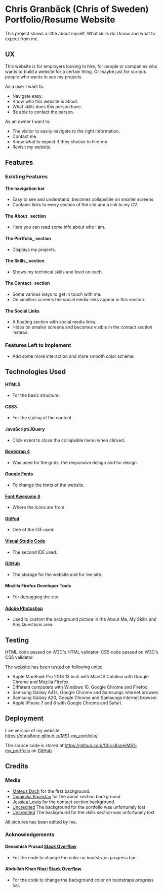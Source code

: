 # Chris Granbäck (Chris of Sweden) Portfolio/Resume Website

This project shows a little about myself.
What skills do I know and what to expect from me.

## UX

This website is for employers looking to hire, for people or companies who wants to build a website for a certain thing.
Or maybe just for curious people who wants to see my projects.

As a user I want to:

- Navigate easy.
- Know who this website is about.
- What skills does this person have.
- Be able to contact the person.

As an owner I want to:

- The visitor to easily navigate to the right information.
- Contact me.
- Know what to expect if they choose to hire me.
- Revisit my website.

## Features

### Existing Features

#### The navigation bar

- Easy to see and understand, becomes collapsible on smaller screens.
- Contains links to every section of the site and a link to my CV.

#### The About\_ section

- Here you can read some info about who I am.

#### The Portfolio\_ section

- Displays my projects.

#### The Skills\_ section

- Shows my technical skills and level on each.

#### The Contact\_ section

- Some various ways to get in touch with me.
- On smallers screens the social media links appear in this section.

#### The Social Links

- A floating section with social media links.
- Hides on smaller screens and becomes visible in the contact section instead.

### Features Left to Implement

- Add some more interaction and more smooth color scheme.

## Technologies Used

#### HTML5

- For the basic structure.

#### CSS3

- For the styling of the content.

#### JavaScript/JQuery

- Click event to close the collapsible menu when clicked.

#### [Bootstrap 4](https://getbootstrap.com/)

- Was used for the grids, the responsive design and for design.

#### [Google Fonts](https://fonts.google.com/)

- To change the fonts of the website.

#### [Font Awesome 4](https://fontawesome.com/v4.7.0/)

- Where the icons are from.

#### [GitPod](https://gitpod.io/)

- One of the IDE used.

#### [Visual Studio Code](https://code.visualstudio.com/)

- The second IDE used.

#### [GitHub](https://github.com/)

- The storage for the website and for live site.

#### Mozilla Firefox Developer Tools

- For debugging the site.

#### [Adobe Photoshop](https://www.adobe.com/Photoshop)

- Used to custom the background picture in the About Me, My Skills and Any Questions area.

## Testing

HTML code passed on W3C's HTML validator.
CSS code passed on W3C's CSS validator.

The website has been tested on following units:

- Apple MacBook Pro 2018 13 inch with MacOS Catalina with Google Chrome and Mozilla Firefox.
- Different computers with Windows 10, Google Chrome and Firefox.
- Samsung Galaxy A41s, Google Chrome and Samsungs internet browser.
- Samsung Galaxy A20, Google Chrome and Samsungs internet browser.
- Apple iPhone 7 and 8 with Google Chrome and Safari.

## Deployment

Live version of my website<br>
<https://chris8one.github.io/MS1-my_portfolio/>

The source code is stored at <https://github.com/Chris8one/MS1-my_portfolio> on [GitHub](https://github.com/).

## Credits

### Media

- [Mateuz Dach](https://www.pexels.com/sv-se/@mateusz-dach-99805) for the first background.
- [Dominika Roseclay](https://www.pexels.com/sv-se/@punchbrandstock) for the about section background.
- [Jessica Lewis](https://www.pexels.com/sv-se/@thepaintedsquare) for the contact section background.
- [Uncredited](htps://www.pexels.com) The background for the portfolio was unfortunely lost.
- [Uncredited](https://www.google.com) The background for the skills section was unfortunely lost.

All pictures has been edited by me.

### Acknowledgements

#### Devashish Prasad [Stack Overflow](https://stackoverflow.com/questions/26219670/how-can-i-change-color-of-bootstrap-progress-bar-with-custom-color)

- For the code to change the color on bootstraps progress bar.

#### Abdullah Khan Niazi [Stack Overflow](https://stackoverflow.com/questions/23140484/change-bootstrap-progress-bar-background-not-the-bar-but-the-bars-background)

- For the code to change the background color on bootstraps progress bar.
